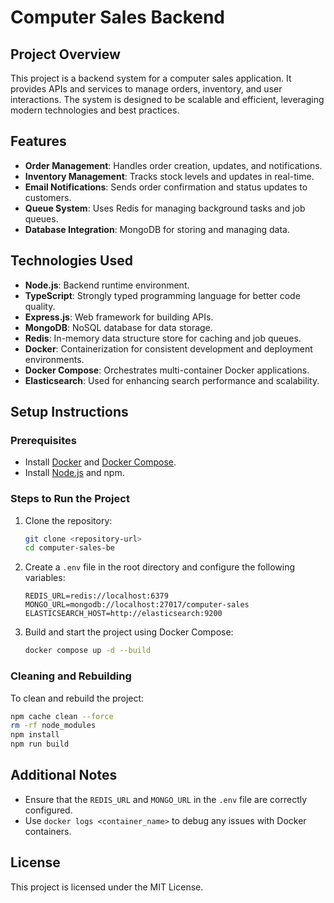 # Computer Sales Backend

## Project Overview

This project is a backend system for a computer sales application. It provides APIs and services to manage orders, inventory, and user interactions. The system is designed to be scalable and efficient, leveraging modern technologies and best practices.

## Features

-   **Order Management**: Handles order creation, updates, and notifications.
-   **Inventory Management**: Tracks stock levels and updates in real-time.
-   **Email Notifications**: Sends order confirmation and status updates to customers.
-   **Queue System**: Uses Redis for managing background tasks and job queues.
-   **Database Integration**: MongoDB for storing and managing data.

## Technologies Used

-   **Node.js**: Backend runtime environment.
-   **TypeScript**: Strongly typed programming language for better code quality.
-   **Express.js**: Web framework for building APIs.
-   **MongoDB**: NoSQL database for data storage.
-   **Redis**: In-memory data structure store for caching and job queues.
-   **Docker**: Containerization for consistent development and deployment environments.
-   **Docker Compose**: Orchestrates multi-container Docker applications.
-   **Elasticsearch**: Used for enhancing search performance and scalability.

## Setup Instructions

### Prerequisites

-   Install [Docker](https://www.docker.com/) and [Docker Compose](https://docs.docker.com/compose/).
-   Install [Node.js](https://nodejs.org/) and npm.

### Steps to Run the Project

1. Clone the repository:
    ```bash
    git clone <repository-url>
    cd computer-sales-be
    ```
2. Create a `.env` file in the root directory and configure the following variables:
    ```env
    REDIS_URL=redis://localhost:6379
    MONGO_URL=mongodb://localhost:27017/computer-sales
    ELASTICSEARCH_HOST=http://elasticsearch:9200
    ```
3. Build and start the project using Docker Compose:
    ```bash
    docker compose up -d --build
    ```
### Cleaning and Rebuilding

To clean and rebuild the project:

```bash
npm cache clean --force
rm -rf node_modules
npm install
npm run build
```

## Additional Notes

-   Ensure that the `REDIS_URL` and `MONGO_URL` in the `.env` file are correctly configured.
-   Use `docker logs <container_name>` to debug any issues with Docker containers.

## License

This project is licensed under the MIT License.
